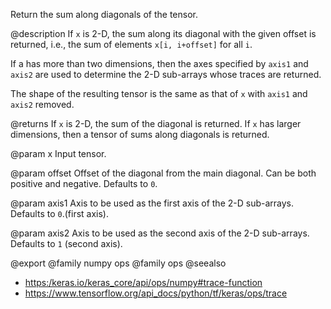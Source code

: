 Return the sum along diagonals of the tensor.

@description
If `x` is 2-D, the sum along its diagonal with the given offset is
returned, i.e., the sum of elements `x[i, i+offset]` for all `i`.

If a has more than two dimensions, then the axes specified by `axis1`
and `axis2` are used to determine the 2-D sub-arrays whose traces are
returned.

The shape of the resulting tensor is the same as that of `x` with `axis1`
and `axis2` removed.

@returns
If `x` is 2-D, the sum of the diagonal is returned. If `x` has
larger dimensions, then a tensor of sums along diagonals is
returned.

@param x
Input tensor.

@param offset
Offset of the diagonal from the main diagonal. Can be
both positive and negative. Defaults to `0`.

@param axis1
Axis to be used as the first axis of the 2-D sub-arrays.
Defaults to `0`.(first axis).

@param axis2
Axis to be used as the second axis of the 2-D sub-arrays.
Defaults to `1` (second axis).

@export
@family numpy ops
@family ops
@seealso
+ <https:/keras.io/keras_core/api/ops/numpy#trace-function>
+ <https://www.tensorflow.org/api_docs/python/tf/keras/ops/trace>
